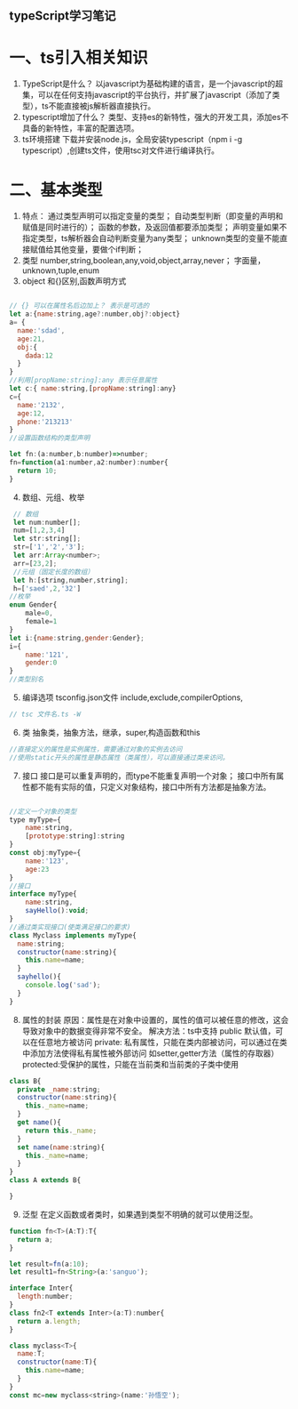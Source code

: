 <!--
author:yuansir
date:2023/8/12 晚上11点
 -->
## typeScript学习笔记
# 一、ts引入相关知识
1. TypeScript是什么？
以javascript为基础构建的语言，是一个javascript的超集，可以在任何支持javascript的平台执行，并扩展了javascript（添加了类型），ts不能直接被js解析器直接执行。
2. typescript增加了什么？
类型、支持es的新特性，强大的开发工具，添加es不具备的新特性，丰富的配置选项。
3. ts环境搭建
下载并安装node.js，全局安装typescript（npm i -g typescript）,创建ts文件，使用tsc对文件进行编译执行。
# 二、基本类型
1. 特点：
通过类型声明可以指定变量的类型；
自动类型判断（即变量的声明和赋值是同时进行的）；
函数的参数，及返回值都要添加类型；
声明变量如果不指定类型，ts解析器会自动判断变量为any类型；
unknown类型的变量不能直接赋值给其他变量，要做个if判断；
2. 类型
number,string,boolean,any,void,object,array,never；
字面量，unknown,tuple,enum
3. object 和{}区别,函数声明方式
```javaScript

// {} 可以在属性名后边加上？ 表示是可选的
let a:{name:string,age?:number,obj?:object}
a= {
  name:'sdad',
  age:21,
  obj:{
    dada:12
  }
}
//利用[propName:string]:any 表示任意属性
let c:{ name:string,[propName:string]:any}
c={
  name:'2132',
  age:12,
  phone:'213213'
}
//设置函数结构的类型声明

let fn:(a:number,b:number)=>number;
fn=function(a1:number,a2:number):number{
  return 10;
}
```
4. 数组、元组、枚举

```javaScript
 // 数组
 let num:number[];
 num=[1,2,3,4]
 let str:string[];
 str=['1','2','3'];
 let arr:Array<number>;
 arr=[23,2];
 //元组（固定长度的数组）
 let h:[string,number,string];
 h=['saed',2,'32']
//枚举
enum Gender{
    male=0,
    female=1
}
let i:{name:string,gender:Gender};
i={
    name:'121',
    gender:0
}
//类型别名
```
5. 编译选项
tsconfig.json文件
include,exclude,compilerOptions,
```javaScript
// tsc 文件名.ts -W
```
6. 类
抽象类，抽象方法，继承，super,构造函数和this
```javaScript
//直接定义的属性是实例属性，需要通过对象的实例去访问
//使用static开头的属性是静态属性（类属性），可以直接通过类来访问。

```
7. 接口
接口是可以重复声明的，而type不能重复声明一个对象；
接口中所有属性都不能有实际的值，只定义对象结构，接口中所有方法都是抽象方法。
```javaScript

//定义一个对象的类型
type myType={
    name:string,
    [prototype:string]:string
}
const obj:myType={
    name:'123',
    age:23
}
//接口
interface myType{
    name:string,
    sayHello():void;
}
//通过类实现接口(使类满足接口的要求)
class Myclass implements myType{
  name:string;
  constructor(name:string){
    this.name=name;
  }
  sayhello(){
    console.log('sad');
  }
}
```
8. 属性的封装
原因：属性是在对象中设置的，属性的值可以被任意的修改，这会导致对象中的数据变得非常不安全。
解决方法：ts中支持
public 默认值，可以在任意地方被访问
private: 私有属性，只能在类内部被访问，可以通过在类中添加方法使得私有属性被外部访问 如setter,getter方法（属性的存取器）
protected:受保护的属性，只能在当前类和当前类的子类中使用

```javaScript
class B{
  private _name:string;
  constructor(name:string){
    this._name=name;
  }
  get name(){
    return this._name;
  }
  set name(name:string){
    this._name=name;
  }
}
class A extends B{

}

```
9. 泛型
在定义函数或者类时，如果遇到类型不明确的就可以使用泛型。
```javaScript
function fn<T>(A:T):T{
  return a;
}

let result=fn(a:10);
let result1=fn<String>(a:'sanguo');

interface Inter{
  length:number;
}
class fn2<T extends Inter>(a:T):number{
  return a.length;
}

class myclass<T>{
  name:T;
  constructor(name:T){
    this.name=name;
  }
}
const mc=new myclass<string>(name:'孙悟空');
```
